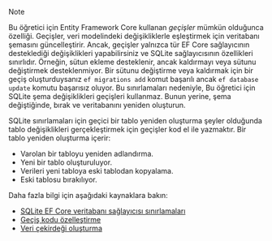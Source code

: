
> [!NOTE]
> Bu öğretici için Entity Framework Core kullanan *geçişler* mümkün olduğunca özelliği. Geçişler, veri modelindeki değişikliklerle eşleştirmek için veritabanı şemasını güncelleştirir. Ancak, geçişler yalnızca tür EF Core sağlayıcının desteklediği değişiklikleri yapabilirsiniz ve SQLite sağlayıcısının özellikleri sınırlıdır. Örneğin, sütun ekleme desteklenir, ancak kaldırmayı veya sütunu değiştirmek desteklenmiyor. Bir sütunu değiştirme veya kaldırmak için bir geçiş oluşturduysanız `ef migrations add` komut başarılı ancak `ef database update` komutu başarısız oluyor. Bu sınırlamaları nedeniyle, Bu öğretici için SQLite şema değişiklikleri geçişleri kullanmaz. Bunun yerine, şema değiştiğinde, bırak ve veritabanını yeniden oluşturun.
>
>SQLite sınırlamaları için geçici bir tablo yeniden oluşturma şeyler olduğunda tablo değişiklikleri gerçekleştirmek için geçişler kod el ile yazmaktır. Bir tablo yeniden oluşturma içerir:
>
>* Varolan bir tabloyu yeniden adlandırma.
>* Yeni bir tablo oluşturuluyor.
>* Verileri yeni tabloya eski tablodan kopyalama.
>* Eski tablosu bırakılıyor.
>
>Daha fazla bilgi için aşağıdaki kaynaklara bakın:
>
> * [SQLite EF Core veritabanı sağlayıcısı sınırlamaları](/ef/core/providers/sqlite/limitations)
> * [Geçiş kodu özelleştirme](/ef/core/managing-schemas/migrations/#customize-migration-code)
> * [Veri çekirdeği oluşturma](/ef/core/modeling/data-seeding)
